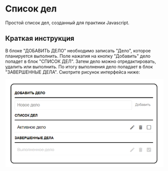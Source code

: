 # Список дел
Простой список дел, созданный для практики Javascript.

## Краткая инструкция
В блоке "ДОБАВИТЬ ДЕЛО" необходимо записать "Дело", которое планируется выполнить. Поле нажатия на кнопку "Добавить" дело попадет в блок "СПИСОК ДЕЛ". Затем дело можно отредактировать, удалить или выполнить. По итогу выполнения дело попадает в блок "ЗАВЕРШЕННЫЕ ДЕЛА". 
Смотрите рисунок интерфейса ниже: 

![Image alt](https://github.com/DenisShilyaev/to_do_list/raw/master/to_do_list.PNG)